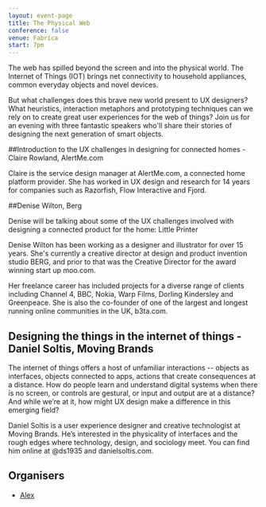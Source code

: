 ```yaml
---
layout: event-page
title: The Physical Web
conference: false
venue: Fabrica
start: 7pm
---
```


The web has spilled beyond the screen and into the physical world. The Internet of Things (IOT) brings net connectivity to household appliances, common everyday objects and novel devices.

But what challenges does this brave new world present to UX designers? What heuristics, interaction metaphors and prototyping techniques can we rely on to create great user experiences for the web of things? Join us for an evening with three fantastic speakers who'll share their stories of designing the next generation of smart objects.

##Introduction to the UX challenges in designing for connected homes - Claire Rowland, AlertMe.com

Claire is the service design manager at AlertMe.com, a connected home platform provider. She has worked in UX design and research for 14 years for companies such as Razorfish, Flow Interactive and Fjord.

##Denise Wilton, Berg

Denise will be talking about some of the UX challenges involved with designing a connected product for the home: Little Printer

Denise Wilton has been working as a designer and illustrator for over 15 years. She's currently a creative director at design and product invention studio BERG, and prior to that was the Creative Director for the award winning start up moo.com.

Her freelance career has included projects for a diverse range of clients including Channel 4, BBC, Nokia, Warp Films, Dorling Kindersley and Greenpeace. She is also the co-founder of one of the largest and longest running online communities in the UK, b3ta.com.


## Designing the things in the internet of things - Daniel Soltis, Moving Brands

The internet of things offers a host of unfamiliar interactions -- objects as interfaces, objects connected to apps, actions that create consequences at a distance. How do people learn and understand digital systems when there is no screen, or controls are gestural, or input and output are at a distance? And while we’re at it, how might UX design make a difference in this emerging field?

Daniel Soltis is a user experience designer and creative technologist at Moving Brands. He’s interested in the physicality of interfaces and the rough edges where technology, design, and sociology meet. You can find him online at @ds1935 and danielsoltis.com.

## Organisers

- [Alex](http://uxbrighton.org.uk/about/#alex "")